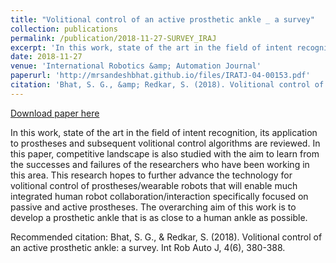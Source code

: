 ```yaml
---
title: "Volitional control of an active prosthetic ankle _ a survey"
collection: publications
permalink: /publication/2018-11-27-SURVEY_IRAJ
excerpt: 'In this work, state of the art in the field of intent recognition, its application to prostheses and subsequent volitional control algorithms are reviewed. In this paper, competitive landscape is also studied with the aim to learn from the successes and failures of the researchers who have been working in this area. This research hopes to further advance the technology for volitional control of prostheses/wearable robots that will enable much integrated human robot collaboration/interaction specifically focused on passive and active prostheses. The overarching aim of this work is to develop a prosthetic ankle that is as close to a human ankle as possible.'
date: 2018-11-27
venue: 'International Robotics &amp; Automation Journal'
paperurl: 'http://mrsandeshbhat.github.io/files/IRATJ-04-00153.pdf'
citation: 'Bhat, S. G., &amp; Redkar, S. (2018). Volitional control of an active prosthetic ankle: a survey. Int Rob Auto J, 4(6), 380-388.'
---
```


<a href='http://mrsandeshbhat.github.io/files/IRATJ-04-00153.pdf'>Download paper here</a>

In this work, state of the art in the field of intent recognition, its application to prostheses and subsequent volitional control algorithms are reviewed. In this paper, competitive landscape is also studied with the aim to learn from the successes and failures of the researchers who have been working in this area. This research hopes to further advance the technology for volitional control of prostheses/wearable robots that will enable much integrated human robot collaboration/interaction specifically focused on passive and active prostheses. The overarching aim of this work is to develop a prosthetic ankle that is as close to a human ankle as possible.

Recommended citation: Bhat, S. G., & Redkar, S. (2018). Volitional control of an active prosthetic ankle: a survey. Int Rob Auto J, 4(6), 380-388.